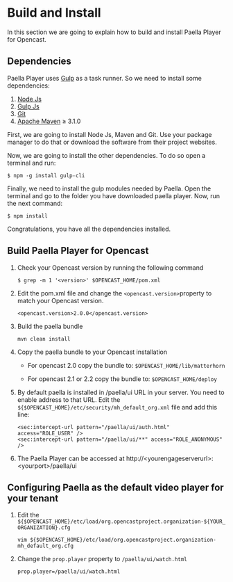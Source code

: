 # Build and Install

In this section we are going to explain how to build and install Paella Player for Opencast.

## Dependencies

Paella Player uses [Gulp](http://gulpjs.com/) as a task runner. So we need to install some dependencies:

1. [Node Js](http://nodejs.org/)
2. [Gulp Js](http://gulpjs.com/)
3. [Git](https://git-scm.com/)
4. [Apache Maven](https://maven.apache.org/) ≥ 3.1.0

First, we are going to install Node Js, Maven and Git. Use your package manager to do that or download the software  from their project websites.

Now, we are going to install the other dependencies. To do so open a terminal and run:

	$ npm -g install gulp-cli

Finally, we need to install the gulp modules needed by Paella. Open the terminal and go to the folder you have downloaded paella player.
Now, run the next command:

	$ npm install

Congratulations, you have all the dependencies installed.


## Build Paella Player for Opencast

1. Check your Opencast version by running the following command

    `$ grep -m 1 '<version>' $OPENCAST_HOME/pom.xml`

2. Edit the pom.xml file and change the `<opencast.version>`property to match your Opencast version.

    `<opencast.version>2.0.0</opencast.version>`

3. Build the paella bundle

    `mvn clean install`

4. Copy the paella bundle to your Opencast installation

    - For opencast 2.0 copy the bundle to: `$OPENCAST_HOME/lib/matterhorn`

    - For opencast 2.1 or 2.2 copy the bundle to: `$OPENCAST_HOME/deploy`

5. By default paella is installed in /paella/ui URL in your server. You need to enable address to that URL. Edit the `${$OPENCAST_HOME}/etc/security/mh_default_org.xml` file and add this line:

    ```
    <sec:intercept-url pattern="/paella/ui/auth.html" access="ROLE_USER" />
    <sec:intercept-url pattern="/paella/ui/**" access="ROLE_ANONYMOUS" />
    ```

6. The Paella Player can be accessed at http://\<yourengageserverurl\>:\<yourport\>/paella/ui

## Configuring Paella as the default video player for your tenant

1. Edit the `${$OPENCAST_HOME}/etc/load/org.opencastproject.organization-${YOUR_ORGANIZATION}.cfg`

	`vim ${$OPENCAST_HOME}/etc/load/org.opencastproject.organization-mh_default_org.cfg`

2. Change the `prop.player` property to `/paella/ui/watch.html`

    `prop.player=/paella/ui/watch.html`

